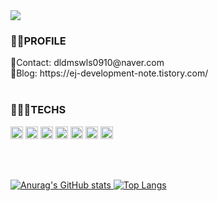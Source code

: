 <div align="center"></div>
<img src="https://capsule-render.vercel.app/api?type=waving&color=b9d7ea&height=300&section=header&text=welcome&fontColor=ffffff&fontSize=90" />
<!-- ### Hi there 👋 -->
<h3>👩🏻PROFILE</h3>
💌Contact: dldmswls0910@naver.com 
<br>
📝Blog: https://ej-development-note.tistory.com/
<br><br>

<h3>👩🏻‍💻TECHS</h3>
<p>
<img src="https://img.shields.io/badge/Java-007396?style=flat-square&logo=Java&logoColor=white" style="width:auto; height:20px;" />
<img src="https://img.shields.io/badge/MySQL-4479A1?style=flat-square&logo=MySQL&logoColor=white" style="width:auto; height:20px;"/>
<img src="https://img.shields.io/badge/Spring-6DB33F?style=flat-square&logo=Spring&logoColor=white" style="width:auto; height:20px;"/>
<img src="https://img.shields.io/badge/JavaScript-F7DF1E?style=flat-square&logo=JavaScript&logoColor=white" style="width:auto; height:20px;"/>
<img src="https://img.shields.io/badge/CSS3-1572B6?style=flat-square&logo=CSS3&logoColor=white"  style="width:auto; height:20px;"/>
<img src="https://img.shields.io/badge/HTML5-E34F26?style=flat-square&logo=HTML5&logoColor=white" style="width:auto; height:20px;"/>
<img src="https://img.shields.io/badge/Illustrator-FF9A00?style=flat-square&logo=AdobeIllustrator&logoColor=white" style="width:auto; height:20px;"/>
</p>
<br><br>

[![Anurag's GitHub stats](https://github-readme-stats.vercel.app/api?username=eun-jin0910&count_private=true&hide=contribs,prs&show_icons=true)
](https://github.com/eun-jin0910/github-readme-stats)
[![Top Langs](https://github-readme-stats.vercel.app/api/top-langs/?username=eun-jin0910&layout=compact)](https://github.com/eun-jin0910/github-readme-stats)


<!--
**eun-jin0910/eun-jin0910** is a ✨ _special_ ✨ repository because its `README.md` (this file) appears on your GitHub profile.

Here are some ideas to get you started:

- 🔭 I’m currently working on ...
- 🌱 I’m currently learning ...
- 👯 I’m looking to collaborate on ...
- 🤔 I’m looking for help with ...
- 💬 Ask me about ...
- 📫 How to reach me: ...
- 😄 Pronouns: ...
- ⚡ Fun fact: ...
-->
